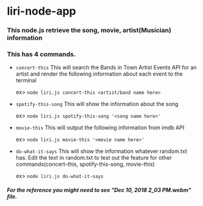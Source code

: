 # liri-node-app

### This node.js retrieve the song, movie, artist(Musician) information
### This has 4 commands.

* `concert-this`
This will search the Bands in Town Artist Events API for an artist and render the following information about each event to the terminal

    ex> `node liri.js concert-this <artist/band name here>`
* `spotify-this-song`
This will show the information about the song

    ex> `node liri.js spotify-this-song '<song name here>'`
* `movie-this`
This will output the following information from imdb API

    ex> `node liri.js movie-this '<movie name here>'`
* `do-what-it-says`
This will show the information whatever random.txt has. Edit the text in random.txt to test out the feature for other commands(concert-this, spotify-this-song, movie-this)

    ex> `node liri.js do-what-it-says`

##### For the reference you might need to see "Dec 10, 2018 2_03 PM.webm" file.